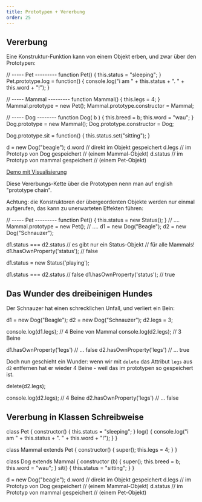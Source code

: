 ```yaml
---
title: Prototypen + Vererbung
order: 25
---
```



## Vererbung

Eine Konstruktur-Funktion kann von einem Objekt erben, und zwar über den Prototypen:

<javascript caption="Vererbung von Attributen">
  // ----- Pet ---------
  function Pet() {
    this.status = "sleeping";
  }
  Pet.prototype.log = function() {
    console.log("i am " + this.status + 
      ". " + this.word + "!");
  }

  // ----- Mammal ---------
  function Mammal() {
    this.legs = 4;
  }
  Mammal.prototype = new Pet();
  Mammal.prototype.constructor = Mammal;

  // ----- Dog --------
  function Dog( b ) {
    this.breed = b;
    this.word = "wau";
  }
  Dog.prototype = new Mammal();
  Dog.prototype.constructor = Dog;

  Dog.prototype.sit = function() {
    this.status.set("sitting");
  }

  d = new Dog("beagle");
  d.word    // direkt im Objekt gespeichert
  d.legs    // im Prototyp von Dog gespeichert 
            // (einem Mammal-Objekt)
  d.status  // im Prototyp von mammal gespeichert 
            // (einem Pet-Objekt)
</javascript>

[Demo mit Visualisierung](/images/js-vererbung-vis.html)

Diese Vererbungs-Kette über die Prototypen nenn man auf english "prototype chain". 

Achtung: die Konstruktoren der übergeordenten Objekte werden nur einmal aufgerufen,
das kann zu unerwarteten Effekten führen:

<javascript caption="Vererbung von Attributen">
  // ----- Pet ---------
  function Pet() {
    this.status = new Status();
  }
  // ....
  Mammal.prototype = new Pet();
  // ....
  d1 = new Dog("Beagle");
  d2 = new Dog("Schnauzer");
  
  d1.status === d2.status // es gibt nur ein Status-Objekt 
                          // für alle Mammals!
  d1.hasOwnProperty('status'); // false

  d1.status = new Status('playing');

  d1.status === d2.status      // false
  d1.hasOwnProperty('status'); // true
</javascript>


## Das Wunder des dreibeinigen Hundes

Der Schnauzer hat einen schrecklichen Unfall, und verliert ein Bein:

<javascript caption="Vererbung von Attributen">
d1 = new Dog("Beagle");
d2 = new Dog("Schnauzer");
d2.legs = 3;

console.log(d1.legs); // 4 Beine von Mammal
console.log(d2.legs); // 3 Beine 

d1.hasOwnProperty('legs') // ... false
d2.hasOwnProperty('legs') // ... true
</javascript>

Doch nun geschieht ein Wunder: wenn wir mit `delete` das
Attribut `legs` aus `d2` entfernen hat er wieder 4 Beine - weil
das im prototypen so gespeichert ist.

<javascript caption="Vererbung von Attributen">
delete(d2.legs);

console.log(d2.legs);     // 4 Beine 
d2.hasOwnProperty('legs') // ... false
</javascript>



## Vererbung in Klassen Schreibweise



<javascript caption="Vererbung von Attributen">
class Pet {
  constructor() {
    this.status = "sleeping";
  }
  log() {
    console.log("i am " + this.status + 
      ". " + this.word + "!");
  }
}

class Mammal extends Pet {
  constructor() {
    super();
    this.legs = 4;
  }
}

class Dog extends Mammal {
  constructor (b) {
    super();
    this.breed = b;
    this.word = "wau";
  }
  sit() {
    this.status = "sitting";
  }
}


d = new Dog("beagle");
d.word    // direkt im Objekt gespeichert
d.legs    // im Prototyp von Dog gespeichert 
          // (einem Mammal-Objekt)
d.status  // im Prototyp von mammal gespeichert 
          // (einem Pet-Objekt)
</javascript>


